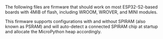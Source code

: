 The following files are firmware that should work on most ESP32-S2-based
boards with 4MiB of flash, including WROOM, WROVER, and MINI modules.

This firmware supports configurations with and without SPIRAM (also known as
PSRAM) and will auto-detect a connected SPIRAM chip at startup and allocate
the MicroPython heap accordingly.
